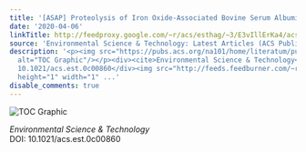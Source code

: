 ```yaml
---
title: '[ASAP] Proteolysis of Iron Oxide-Associated Bovine Serum Albumin'
date: '2020-04-06'
linkTitle: http://feedproxy.google.com/~r/acs/esthag/~3/E3vIllErKa4/acs.est.0c00860
source: 'Environmental Science & Technology: Latest Articles (ACS Publications)'
description: '<p><img src="https://pubs.acs.org/na101/home/literatum/publisher/achs/journals/content/esthag/0/esthag.ahead-of-print/acs.est.0c00860/20200406/images/medium/es0c00860_0007.gif"
  alt="TOC Graphic"/></p><div><cite>Environmental Science & Technology</cite></div><div>DOI:
  10.1021/acs.est.0c00860</div><img src="http://feeds.feedburner.com/~r/acs/esthag/~4/E3vIllErKa4"
  height="1" width="1" ...'
disable_comments: true
---
```

<p><img src="https://pubs.acs.org/na101/home/literatum/publisher/achs/journals/content/esthag/0/esthag.ahead-of-print/acs.est.0c00860/20200406/images/medium/es0c00860_0007.gif" alt="TOC Graphic"/></p><div><cite>Environmental Science & Technology</cite></div><div>DOI: 10.1021/acs.est.0c00860</div><img src="http://feeds.feedburner.com/~r/acs/esthag/~4/E3vIllErKa4" height="1" width="1" ...